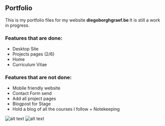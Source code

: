 ## Portfolio
This is my portfolio files for my website <b> diegoborghgraef.be </b> It is still a work in progress. 

### Features that are done:
- Desktop Site
- Projects pages (2/6)
- Home
- Curriculum Vitae

### Features that are not done:
- Mobile friendly website
- Contact Form send
- Add all project pages
- Blogpost for Stage
- Hold a blog of all the courses I follow + Notekeeping

![alt text](https://i.imgur.com/zd8024I.png)
![alt text](https://i.imgur.com/K7ngLYe.png)
